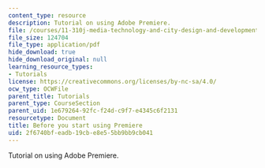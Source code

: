 ```yaml
---
content_type: resource
description: Tutorial on using Adobe Premiere.
file: /courses/11-310j-media-technology-and-city-design-and-development-fall-2002/2f6740bfeadb19cbe8e55bb9bb9cb041_beforeyoustartusingpremiere.pdf
file_size: 124704
file_type: application/pdf
hide_download: true
hide_download_original: null
learning_resource_types:
- Tutorials
license: https://creativecommons.org/licenses/by-nc-sa/4.0/
ocw_type: OCWFile
parent_title: Tutorials
parent_type: CourseSection
parent_uid: 1e679264-92fc-f24d-c9f7-e4345c6f2131
resourcetype: Document
title: Before you start using Premiere
uid: 2f6740bf-eadb-19cb-e8e5-5bb9bb9cb041
---
```

Tutorial on using Adobe Premiere.